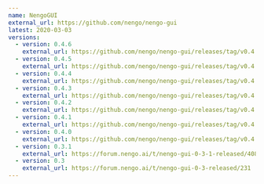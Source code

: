 ```yaml
---
name: NengoGUI
external_url: https://github.com/nengo/nengo-gui
latest: 2020-03-03
versions:
  - version: 0.4.6
    external_url: https://github.com/nengo/nengo-gui/releases/tag/v0.4.6
  - version: 0.4.5
    external_url: https://github.com/nengo/nengo-gui/releases/tag/v0.4.5
  - version: 0.4.4
    external_url: https://github.com/nengo/nengo-gui/releases/tag/v0.4.4
  - version: 0.4.3
    external_url: https://github.com/nengo/nengo-gui/releases/tag/v0.4.3
  - version: 0.4.2
    external_url: https://github.com/nengo/nengo-gui/releases/tag/v0.4.2
  - version: 0.4.1
    external_url: https://github.com/nengo/nengo-gui/releases/tag/v0.4.1
  - version: 0.4.0
    external_url: https://github.com/nengo/nengo-gui/releases/tag/v0.4.0
  - version: 0.3.1
    external_url: https://forum.nengo.ai/t/nengo-gui-0-3-1-released/408
  - version: 0.3
    external_url: https://forum.nengo.ai/t/nengo-gui-0-3-released/231
---
```

